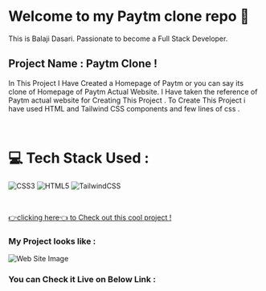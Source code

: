 # Welcome to my Paytm clone repo 👋

This is Balaji Dasari. Passionate to become a Full Stack Developer.

## Project Name : **Paytm Clone !**

In This Project I Have Created a Homepage of Paytm or you can say its clone of Homepage of Paytm Actual Website. I Have taken the reference of Paytm actual website for Creating This Project . To Create This Project i have used HTML and Tailwind CSS components and few lines of css .

</br>

# 💻 Tech Stack Used :

![CSS3](https://img.shields.io/badge/css3-%231572B6.svg?style=for-the-badge&logo=css3&logoColor=white) ![HTML5](https://img.shields.io/badge/html5-%23E34F26.svg?style=for-the-badge&logo=html5&logoColor=white) ![TailwindCSS](https://img.shields.io/badge/tailwindcss-%2338B2AC.svg?style=for-the-badge&logo=tailwind-css&logoColor=white)

</br>

[👉clicking here👈 to Check out this cool project !](https://paytm-replica.vercel.app)

### My Project looks like :

![Web Site Image](./Assets/screencapture-127-0-0-1-5500-index-html-2022-08-20-18_32_06.png)

### You can Check it Live on Below Link :
